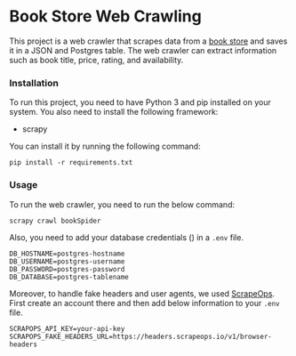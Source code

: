 # Book Store Web Crawling

This project is a web crawler that scrapes data from a [book store](https://books.toscrape.com/) and saves it in a JSON and Postgres table. The web crawler can extract information such as book title, price, rating, and availability.

### Installation
To run this project, you need to have Python 3 and pip installed on your system. You also need to install the following framework:

* scrapy

You can install it by running the following command:

```
pip install -r requirements.txt
```
### Usage
To run the web crawler, you need to run the below command:

```
scrapy crawl bookSpider
```

Also, you need to add your database credentials () in a `.env` file.

```
DB_HOSTNAME=postgres-hostname
DB_USERNAME=postgres-username
DB_PASSWORD=postgres-password
DB_DATABASE=postgres-tablename
```
Moreover, to handle fake headers and user agents, we used [ScrapeOps](https://scrapeops.io/). First create an account there and then add below information to your `.env` file.

```
SCRAPOPS_API_KEY=your-api-key
SCRAPOPS_FAKE_HEADERS_URL=https://headers.scrapeops.io/v1/browser-headers
```
